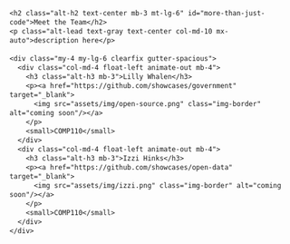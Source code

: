
<section class="bg-gray-light">
  <div class="container-lg p-responsive py-5 py-md-6 ">

    <h2 class="alt-h2 text-center mb-3 mt-lg-6" id="more-than-just-code">Meet the Team</h2>
    <p class="alt-lead text-gray text-center col-md-10 mx-auto">description here</p>

    <div class="my-4 my-lg-6 clearfix gutter-spacious">
      <div class="col-md-4 float-left animate-out mb-4">
        <h3 class="alt-h3 mb-3">Lilly Whalen</h3>
        <p><a href="https://github.com/showcases/government" target="_blank">
          <img src="assets/img/open-source.png" class="img-border" alt="coming soon"/></a>
        </p>
        <small>COMP110</small>
      </div>
      <div class="col-md-4 float-left animate-out mb-4">
        <h3 class="alt-h3 mb-3">Izzi Hinks</h3>
        <p><a href="https://github.com/showcases/open-data" target="_blank">
          <img src="assets/img/izzi.png" class="img-border" alt="coming soon"/></a>
        </p>
        <small>COMP110</small>
      </div>
    </div>

  </div>
</section>
